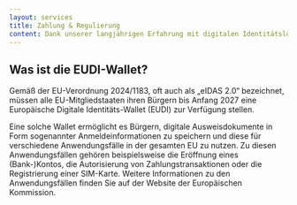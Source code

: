 ```yaml
---
layout: services
title: Zahlung & Regulierung
content: Dank unserer langjährigen Erfahrung mit digitalen Identitätslösungen und unserer aktiven Beteiligung an wegweisenden identitätsbezogenen Initiativen wie dem European Digital Identity (EUDI) Wallet sind wir in der Lage, Unternehmen bei der Implementierung konformer, sicherer und benutzerfreundlicher Identitätslösungen in Verbindung mit verbesserten Technologien zu unterstützen.
---
```


## Was ist die EUDI-Wallet?
Gemäß der EU-Verordnung 2024/1183, oft auch als „eIDAS 2.0“ bezeichnet, müssen alle EU-Mitgliedstaaten ihren Bürgern bis Anfang 2027 eine Europäische Digitale Identitäts-Wallet (EUDI) zur Verfügung stellen.

Eine solche Wallet ermöglicht es Bürgern, digitale Ausweisdokumente in Form sogenannter Anmeldeinformationen zu speichern und diese für verschiedene Anwendungsfälle in der gesamten EU zu nutzen. Zu diesen Anwendungsfällen gehören beispielsweise die Eröffnung eines (Bank-)Kontos, die Autorisierung von Zahlungstransaktionen oder die Registrierung einer SIM-Karte. Weitere Informationen zu den Anwendungsfällen finden Sie auf der Website der Europäischen Kommission.